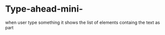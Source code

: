 # Type-ahead-mini-
when user type something it shows the list of elements containg the text as part
